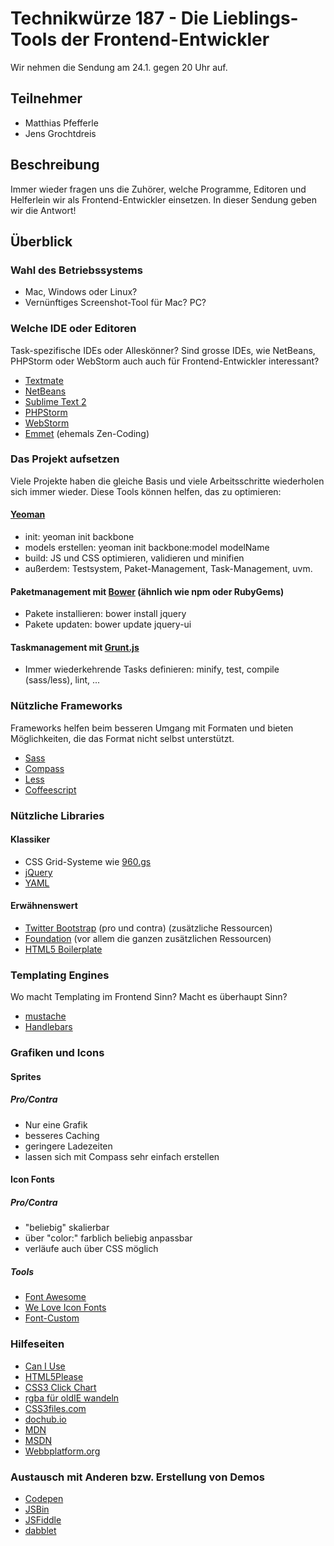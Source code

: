 # Technikwürze 187 - Die Lieblings-Tools der Frontend-Entwickler

Wir nehmen die Sendung am 24.1. gegen 20 Uhr auf.

## Teilnehmer

* Matthias Pfefferle
* Jens Grochtdreis

## Beschreibung

Immer wieder fragen uns die Zuhörer, welche Programme, Editoren und Helferlein wir als Frontend-Entwickler einsetzen. In dieser Sendung geben wir die Antwort!

## Überblick

### Wahl des Betriebssystems

* Mac, Windows oder Linux?
* Vernünftiges Screenshot-Tool für Mac? PC? 

### Welche IDE oder Editoren

Task-spezifische IDEs oder Alleskönner? Sind grosse IDEs, wie NetBeans, PHPStorm oder WebStorm auch auch für Frontend-Entwickler interessant?

* [Textmate](http://macromates.com)
* [NetBeans](http://netbeans.org/)
* [Sublime Text 2](http://www.sublimetext.com) 
* [PHPStorm](www.jetbrains.com/phpstorm/)
* [WebStorm](http://www.jetbrains.com/webstorm/)
* [Emmet](http://emmet.io) (ehemals Zen-Coding)

### Das Projekt aufsetzen

Viele Projekte haben die gleiche Basis und viele Arbeitsschritte wiederholen sich immer wieder. Diese Tools können helfen, das zu optimieren:

#### [Yeoman](http://yeoman.io)

* init: yeoman init backbone 
* models erstellen: yeoman init backbone:model modelName
* build: JS und CSS optimieren, validieren und minifien
* außerdem: Testsystem, Paket-Management, Task-Management, uvm.

#### Paketmanagement mit [Bower](https://github.com/twitter/bower) (ähnlich wie npm oder RubyGems)

* Pakete installieren: bower install jquery
* Pakete updaten: bower update jquery-ui

#### Taskmanagement mit [Grunt.js](http://gruntjs.com/)

* Immer wiederkehrende Tasks definieren: minify, test, compile (sass/less), lint, ...

### Nützliche Frameworks

Frameworks helfen beim besseren Umgang mit Formaten und bieten Möglichkeiten, die das Format nicht selbst unterstützt.

* [Sass](http://sass-lang.com/)
* [Compass](compass-style.org)
* [Less](http://lesscss.org/)
* [Coffeescript](http://coffeescript.org/)

### Nützliche Libraries

#### Klassiker

* CSS Grid-Systeme wie [960.gs](http://960.gs)
* [jQuery](http://jquery.com)
* [YAML](http://yaml.de)

#### Erwähnenswert

* [Twitter Bootstrap](http://twitter.github.com/bootstrap/) (pro und contra) (zusätzliche Ressourcen)
* [Foundation](http://foundation.zurb.com) (vor allem die ganzen zusätzlichen Ressourcen)
* [HTML5 Boilerplate](http://html5boilerplate.com/)

### Templating Engines

Wo macht Templating im Frontend Sinn? Macht es überhaupt Sinn?

* [mustache](http://mustache.github.com/)
* [Handlebars](http://t3n.de/news/ansatze-client-side-templating-435518/)

### Grafiken und Icons

#### Sprites

##### Pro/Contra

* Nur eine Grafik
* besseres Caching
* geringere Ladezeiten
* lassen sich mit Compass sehr einfach erstellen

#### Icon Fonts

##### Pro/Contra

* "beliebig" skalierbar
* über "color:" farblich beliebig anpassbar
* verläufe auch über CSS möglich


##### Tools

* [Font Awesome](http://fortawesome.github.com/Font-Awesome/)
* [We Love Icon Fonts](http://weloveiconfonts.com/)
* [Font-Custom](https://github.com/endtwist/fontcustom)


### Hilfeseiten

* [Can I Use](http://caniuse.com/)
* [HTML5Please](http://html5please.com/)
* [CSS3 Click Chart](http://css3clickchart.com/)
* [rgba für oldIE wandeln](http://beijingyoung.com/articles/rgba-argb-converter/)
* [CSS3files.com](http://www.css3files.com/)
* [dochub.io](http://dochub.io)
* [MDN](https://developer.mozilla.org/de/)
* [MSDN](http://msdn.microsoft.com/de-de/)
* [Webbplatform.org](http://www.webplatform.org/) 


### Austausch mit Anderen bzw. Erstellung von Demos

* [Codepen](http://codepen.io)
* [JSBin](http://jsbin.com)
* [JSFiddle](http://jsfiddle.net)
* [dabblet](http://dabblet.com)

